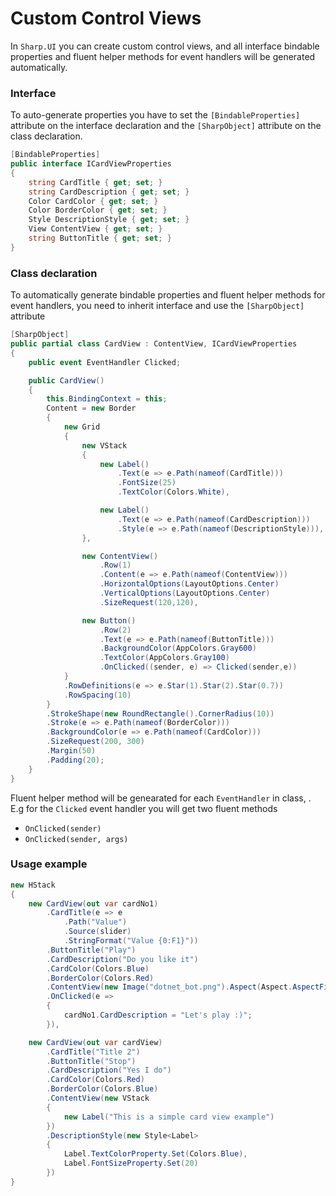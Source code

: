 # Custom Control Views

In `Sharp.UI` you can create custom control views, and all interface bindable properties and fluent helper methods for event handlers will be generated automatically.

### Interface

To auto-generate properties you have to set the `[BindableProperties]` attribute on the interface declaration and the `[SharpObject]` attribute on the class declaration.

```cs
[BindableProperties]
public interface ICardViewProperties
{
    string CardTitle { get; set; }
    string CardDescription { get; set; }
    Color CardColor { get; set; }
    Color BorderColor { get; set; }
    Style DescriptionStyle { get; set; }
    View ContentView { get; set; }
    string ButtonTitle { get; set; }
}
```

### Class declaration

To automatically generate bindable properties and fluent helper methods for event handlers, you need to inherit interface and use the `[SharpObject]` attribute

```cs
[SharpObject]
public partial class CardView : ContentView, ICardViewProperties
{
    public event EventHandler Clicked;

    public CardView()
    {
        this.BindingContext = this;
        Content = new Border
        {
            new Grid
            {
                new VStack
                {
                    new Label()
                        .Text(e => e.Path(nameof(CardTitle)))
                        .FontSize(25)
                        .TextColor(Colors.White),

                    new Label()
                        .Text(e => e.Path(nameof(CardDescription)))
                        .Style(e => e.Path(nameof(DescriptionStyle))),
                },

                new ContentView()
                    .Row(1)
                    .Content(e => e.Path(nameof(ContentView)))
                    .HorizontalOptions(LayoutOptions.Center)
                    .VerticalOptions(LayoutOptions.Center)
                    .SizeRequest(120,120),

                new Button()
                    .Row(2)                    
                    .Text(e => e.Path(nameof(ButtonTitle)))
                    .BackgroundColor(AppColors.Gray600)
                    .TextColor(AppColors.Gray100)
                    .OnClicked((sender, e) => Clicked(sender,e))
            }
            .RowDefinitions(e => e.Star(1).Star(2).Star(0.7))
            .RowSpacing(10)
        }
        .StrokeShape(new RoundRectangle().CornerRadius(10))
        .Stroke(e => e.Path(nameof(BorderColor)))
        .BackgroundColor(e => e.Path(nameof(CardColor)))
        .SizeRequest(200, 300)
        .Margin(50)
        .Padding(20);
    }
}
```

Fluent helper method will be genearated for each `EventHandler` in class, . E.g for the `Clicked` event handler you will get two fluent methods 
- `OnClicked(sender)`
- `OnClicked(sender, args)`

### Usage example

```cs
new HStack
{
    new CardView(out var cardNo1)
        .CardTitle(e => e
            .Path("Value")
            .Source(slider)
            .StringFormat("Value {0:F1}"))
        .ButtonTitle("Play")
        .CardDescription("Do you like it")
        .CardColor(Colors.Blue)
        .BorderColor(Colors.Red)
        .ContentView(new Image("dotnet_bot.png").Aspect(Aspect.AspectFit))
        .OnClicked(e =>
        {
            cardNo1.CardDescription = "Let's play :)";
        }),

    new CardView(out var cardView)
        .CardTitle("Title 2")
        .ButtonTitle("Stop")
        .CardDescription("Yes I do")
        .CardColor(Colors.Red)
        .BorderColor(Colors.Blue)
        .ContentView(new VStack
        {
            new Label("This is a simple card view example")
        })
        .DescriptionStyle(new Style<Label>
        {
            Label.TextColorProperty.Set(Colors.Blue),
            Label.FontSizeProperty.Set(20)
        })
}
```
